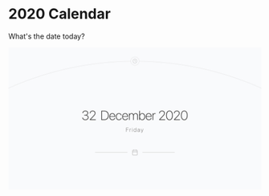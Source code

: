 # 2020 Calendar
What's the date today?

![Calendar](https://raw.githubusercontent.com/SaltyAom/2020-calendar/main/cover.jpg)

